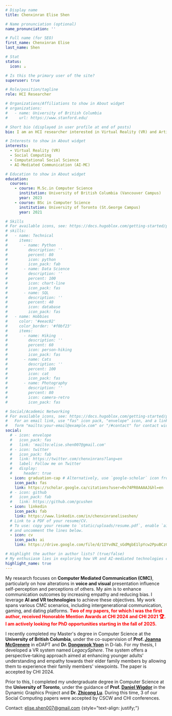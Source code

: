 ```yaml
---
# Display name
title: Chenxinran Elise Shen

# Name pronunciation (optional)
name_pronunciation: ''

# Full name (for SEO)
first_name: Chenxinran Elise
last_name: Shen

# Stat
status:
  icon: ☕️

# Is this the primary user of the site?
superuser: true

# Role/position/tagline
role: HCI Researcher

# Organizations/Affiliations to show in About widget
# organizations:
#   - name: University of British Columbia
#     url: https://www.stanford.edu/

# Short bio (displayed in user profile at end of posts)
bio: I am an HCI researcher interested in Virtual Reality (VR) and Artificial Intelligence (AI). My enthusiasm lies in exploring how VR and AI-mediated technologies can influence an individual's perception and behavior, and the potential of this influence to enhance communication among people. I recently completed my Master's degree in Computer Science at the University of British Columbia, under the co-supervision of Prof. Joanna McGrenere in eDapt and Prof. Dongwook Yoon in D-lab. My thesis involved developing a VR system named LegacySphere. This system offers a perspective-taking approach aimed at enhancing younger adults' understanding and empathy towards their elder family members by allowing them to experience their family members' viewpoints. The paper is currently under review for CHI 2024. Prior to this, I completed my undergraduate degree in Computer Science at the University of Toronto, under the guidance of Prof. Daniel Wigdor in the Dynamic Graphics Project and Prof. Zhicong Lu. During this time, three of our Social Computing papers were accepted by CSCW and CHI conferences. Notably, my first-authored paper, which investigates the gig economy in gaming, was awarded an honorable mention at CHI. In addition to my academic pursuits, I am a cat lover and a fanfiction writer. Send me your cat pictures to elise.shen007@gmail.com , and I'll reply with heartfelt words of praise and delight!

# Interests to show in About widget
interests:
  - Virtual Reality (VR)
  - Social Computing
  - Computational Social Science
  - AI-Mediated Communication (AI-MC)

# Education to show in About widget
education:
  courses:
    - course: M.Sc.in Computer Science
      institution: University of British Columbia (Vancouver Campus)
      year: 2023
    - course: BSc in Computer Science
      institution: University of Toronto (St.George Campus)
      year: 2021

# Skills
# For available icons, see: https://docs.hugoblox.com/getting-started/page-builder/#icons
# skills:
#   - name: Technical
#     items:
#       - name: Python
#         description: ''
#         percent: 80
#         icon: python
#         icon_pack: fab
#       - name: Data Science
#         description: ''
#         percent: 100
#         icon: chart-line
#         icon_pack: fas
#       - name: SQL
#         description: ''
#         percent: 40
#         icon: database
#         icon_pack: fas
#   - name: Hobbies
#     color: '#eeac02'
#     color_border: '#f0bf23'
#     items:
#       - name: Hiking
#         description: ''
#         percent: 60
#         icon: person-hiking
#         icon_pack: fas
#       - name: Cats
#         description: ''
#         percent: 100
#         icon: cat
#         icon_pack: fas
#       - name: Photography
#         description: ''
#         percent: 80
#         icon: camera-retro
#         icon_pack: fas

# Social/Academic Networking
# For available icons, see: https://docs.hugoblox.com/getting-started/page-builder/#icons
#   For an email link, use "fas" icon pack, "envelope" icon, and a link in the
#   form "mailto:your-email@example.com" or "/#contact" for contact widget.
social:
  # - icon: envelope
  #   icon_pack: fas
  #   link: 'mailto:elise.shen007@gmail.com'
  # - icon: twitter
  #   icon_pack: fab
  #   link: https://twitter.com/chenxinrans?lang=en
  #   label: Follow me on Twitter
  #   display:
  #     header: true
  - icon: graduation-cap # Alternatively, use `google-scholar` icon from `ai` icon pack
    icon_pack: fas
    link: https://scholar.google.ca/citations?user=0v74PR0AAAAJ&hl=en
  # - icon: github
  #   icon_pack: fab
  #   link: https://github.com/gcushen
  - icon: linkedin
    icon_pack: fab
    link: https://www.linkedin.com/in/chenxinraneliseshen/
  # Link to a PDF of your resume/CV.
  # To use: copy your resume to `static/uploads/resume.pdf`, enable `ai` icons in `params.yaml`,
  # and uncomment the lines below.
  - icon: cv
    icon_pack: ai
    link: https://drive.google.com/file/d/1IYvdNZ_sGdMgbE1lpYcw2PpuBCzGiaoc/view?usp=sharing

# Highlight the author in author lists? (true/false)
# My enthusiasm lies in exploring how VR and AI-mediated technologies can influence an individual’s perception and behavior, and the potential of this influence to enhance communication among people. 
highlight_name: true
---
```

My research focuses on **Computer Mediated Communication (CMC)**, particularly on how alterations in **voice and visual** presentation influence self-perception and perceptions of others. My aim is to enhance communication outcomes by increasing empathy and reducing bias. I leverage **AI and VR technologies** to achieve these objectives. My work spans various CMC scenarios, including intergenerational communication, gaming, and dating platforms. <FONT COLOR="#ff0000"><b>Two of my papers, for which I was the first author, received Honorable Mention Awards at CHI 2024 and CHI 2021 🏆. I am actively looking for PhD opportunities starting in the fall of 2025.</b> </FONT>

I recently completed my Master's degree in Computer Science at the **University of British Columbia**, under the co-supervision of **Prof. [Joanna McGrenere](https://www.cs.ubc.ca/~joanna/)** in eDAPT and **Dr. [Dongwook Yoon](https://dwyoon.com/)** in D-lab. For my thesis, I developed a VR system named *LegacySphere*. The system offers a perspective-taking approach aimed at enhancing younger adults' understanding and empathy towards their elder family members by allowing them to experience their family members' viewpoints. The paper is accepted by CHI 2024. 

Prior to this, I completed my undergraduate degree in Computer Science at the **University of Toronto**, under the guidance of **Prof. [Daniel Wigdor](https://danielwigdor.com/)** in the Dynamic Graphics Project and **Dr. [Zhicong Lu](https://www.cs.utoronto.ca/~luzhc/)**. During this time, 3 of our Social Computing papers were accepted by CSCW and CHI conferences. 

Contact: elise.shen007@gmail.com 
{style="text-align: justify;"}

